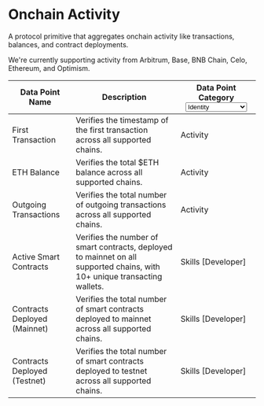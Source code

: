 # Onchain Activity

A protocol primitive that aggregates onchain activity like transactions, balances, and contract deployments.

We're currently supporting activity from Arbitrum, Base, BNB Chain, Celo, Ethereum, and Optimism.

<table><thead><tr><th>Data Point Name</th><th>Description</th><th>Data Point Category<select><option value="lomLNr0I9Uvm" label="Identity" color="blue"></option><option value="4CcsGQO5qqP1" label="Activity" color="blue"></option><option value="vupUT60FMN6n" label="Credibility" color="blue"></option><option value="N1ap3SKQ2O9w" label="Skills [Developer]" color="blue"></option><option value="DHBuT13t8Hmk" label="Skills [Creator]" color="blue"></option></select></th></tr></thead><tbody><tr><td>First Transaction</td><td>Verifies the timestamp of the first transaction across all supported chains.</td><td><span data-option="4CcsGQO5qqP1">Activity</span></td></tr><tr><td>ETH Balance</td><td>Verifies the total $ETH balance across all supported chains.</td><td><span data-option="4CcsGQO5qqP1">Activity</span></td></tr><tr><td>Outgoing Transactions</td><td>Verifies the total number of outgoing transactions across all supported chains.</td><td><span data-option="4CcsGQO5qqP1">Activity</span></td></tr><tr><td>Active Smart Contracts</td><td>Verifies the number of smart contracts, deployed to mainnet on all supported chains, with 10+ unique transacting wallets.</td><td><span data-option="N1ap3SKQ2O9w">Skills [Developer]</span></td></tr><tr><td>Contracts Deployed (Mainnet)</td><td>Verifies the total number of smart contracts deployed to mainnet across all supported chains.</td><td><span data-option="N1ap3SKQ2O9w">Skills [Developer]</span></td></tr><tr><td>Contracts Deployed (Testnet)</td><td>Verifies the total number of smart contracts deployed to testnet across all supported chains.</td><td><span data-option="N1ap3SKQ2O9w">Skills [Developer]</span></td></tr></tbody></table>
